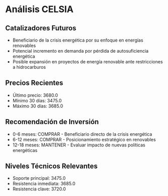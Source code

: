 # Análisis CELSIA

## Catalizadores Futuros

- Beneficiario de la crisis energética por su enfoque en energías renovables
- Potencial incremento en demanda por pérdida de autosuficiencia energética
- Posible expansión en proyectos de energía renovable ante restricciones a hidrocarburos

## Precios Recientes

- Último precio: 3680.0
- Mínimo 30 días: 3475.0
- Máximo 30 días: 3685.0

## Recomendación de Inversión

- 0-6 meses: COMPRAR - Beneficiario directo de la crisis energética
- 6-12 meses: COMPRAR - Posicionamiento estratégico en renovables
- 12-18 meses: MANTENER - Evaluar impacto de nuevas políticas energéticas

## Niveles Técnicos Relevantes

- Soporte principal: 3475.0
- Resistencia inmediata: 3685.0
- Resistencia clave: 3720.0
